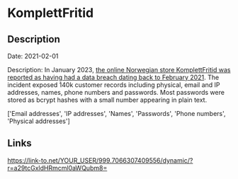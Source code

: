 # KomplettFritid

## Description

Date: 2021-02-01

Description:
In January 2023, <a href="https://www.digi.no/artikler/selger-datalekkasje-med-140-000-berorte-kunder-fra-lars-monsens-nettbutikk/525070" target="_blank" rel="noopener">the online Norwegian store KomplettFritid was reported as having had a data breach dating back to February 2021</a>. The incident exposed 140k customer records including physical, email and IP addresses, names, phone numbers and passwords. Most passwords were stored as bcrypt hashes with a small number appearing in plain text.


['Email addresses', 'IP addresses', 'Names', 'Passwords', 'Phone numbers', 'Physical addresses']

## Links

https://link-to.net/YOUR_USER/999.7066307409556/dynamic/?r=a29tcGxldHRmcml0aWQubm8=